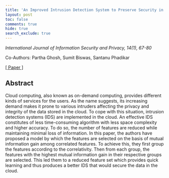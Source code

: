 ```yaml
---
title: 'An Improved Intrusion Detection System to Preserve Security in Cloud Environment'
layout: post
toc: false
comments: true
hide: true
search_exclude: true
---
```


*International Journal of Information Security and Privacy, 14(1), 67-80*

Co-Authors: Partha Ghosh, Sumit Biswas, Santanu Phadikar

[[ Paper ]]({{site.baseurl}}/public/papers/IDS-MRMR.pdf)

## Abstract

Cloud computing, also known as on-demand computing, provides different kinds of services for the users. As the name suggests, its increasing demand makes it prone to various intruders affecting the privacy and integrity of the data stored in the cloud. To cope with this situation, intrusion detection systems (IDS) are implemented in the cloud. An effective IDS constitutes of less time-consuming algorithm with less space complexity and higher accuracy. To do so, the number of features are
reduced while maintaining minimal loss of information. In this paper, the authors have proposed a model by which the features are selected on the basis of mutual information gain among correlated features. To achieve this, they first group the features according to the correlativity. Then from each group, the features with the highest mutual information gain in their respective groups are selected. This led them to a reduced feature set which provides quick learning and thus produces a better IDS
that would secure the data in the cloud.